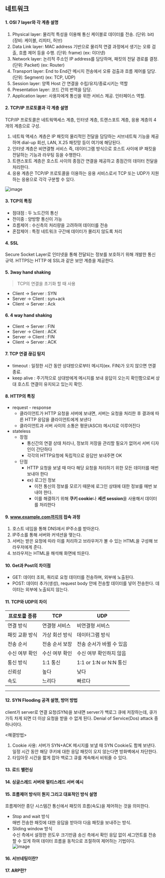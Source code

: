 ## 네트워크

#### 1. OSI 7 layer와 각 계층 설명
1. Physical layer: 물리적 특성을 이용해 통신 케이블로 데이터를 전송. (단위: bit) (장비: 케이블, 리피터, 허브)  
1. Data Link layer: MAC address 기반으로 물리적 연결 과정에서 생기는 오류 검출, 흐름 제어 등을 수행. (단위: frame) (ex: 이더넷)  
1. Network layer: 논리적 주소인 IP address를 담당하며, 패킷의 전달 경로를 결정. (단위: Packet) (ex: Router)   
1. Transport layer: End to End간 메시지 전송에서 오류 검출과 흐름 제어를 담당. (단위: Segment) (ex: TCP, UDP)  
1. Session layer: 양쪽 Host 간 연결을 수립/유지/종료시키는 역할  
1. Presentation layer: 코드 간의 번역을 담당.  
1. Application layer: 사용자에게 통신을 위한 서비스 제공. 인터페이스 역할.

#### 2. TCP/IP 프로토콜과 각 계층 설명

TCP/IP 프로토콜은 네트웍액세스 계층, 인터넷 계층, 트랜스포트 계층, 응용 계층의 4개의 계층으로 구성.

1. 네트웍 액세스 계층은 IP 패킷의 물리적인 전달을 담당하는 서브네트웍 기능을 제공하며 dial-up 회선, LAN, X.25 패킷망 등이 여기에 해당된다.
2.  인터넷 계층은 비연결형 서비스 즉, 데이터그램 방식으로 호스트 사이에 IP 패킷을 전달하는 기능과 라우팅 등을 수행한다.
3. 트랜스포트 계층은 호스트 사이의 종점간 연결을 제공하고 종점간의 데이터 전달을 처리한다.
4. 응용 계층은 TCP/IP 프로토콜을 이용하는 응용 서비스로서 TCP 또는 UDP가 지원하는 응용으로 각각 구분할 수 있다.

![image](https://user-images.githubusercontent.com/36303777/96871341-1e965b00-14ad-11eb-8d65-d2329cff8d3c.png)

#### 3. TCP의 특징
- 점대점 : 두 노드간의 통신
- 전이중 : 양방향 통신이 가능
- 흐름제어 : 수신측의 처리량을 고려하여 데이터를 전송
- 혼잡제어 : 특정 네트워크 구간에 데이터가 몰리지 않도록 처리


#### 4. SSL   
Secure Socket Layer로 인터넷을 통해 전달되는 정보를 보호하기 위해 개발한 통신 규약. HTTPS는 HTTP 에 SSL과 같은 보안 계층을 제공한다.

#### 5. 3way hand shaking

> TCP의 연결을 초기화 할 때 사용

* Client -> Server : SYN
* Server -> Client : syn+ack
* Client -> Server : Ack

#### 6. 4 way hand shaking
- Client -> Server : FIN
- Server -> Client : ACK
- Server -> Client : FIN
- Client -> Server : ACK

#### 7. TCP 연결 끊김 탐지  
- timeout : 일정한 시간 동안 상대방으로부터 메시지(ex. FIN)가 오지 않으면 연결 종료.  
- keep alive : 주기적으로 상대방에게 메시지를 보내 응답이 오는지 확인함으로써 상대 호스트 연결이 유지되고 있는지 확인.

#### 8. HTTP의 특징

* request - response 
  * 클라이언트가 HTTP 요청을 서버에 보내면, 서버는 요청을 처리한 후 결과에 따른 HTTP 응답을 클라이언트에게 보낸다
  * 클라이언트과 서버 사이의 소통은 평문(ASCII) 메시지로 이루어진다
* stateless
  * 장점
    - 통신간의 연결 상태 처리나, 정보의 저장을 관리할 필요가 없어서 서버 디자인이 간단하다
    - 각각의 HTTP요청에 독립적으로 응답만 보내주면 OK
  * 단점
    - HTTP 요청을 보낼 때 마다 해당 요청을 처리하기 위한 모든 데이터를 매번 보내야 한다
    - ex) 로그인 정보
      - 이전 통신의 정보를 모르기 때문에 로그인 상태에 대한 정보를 매번 보내야 한다.
      - 이를 해결하기 위해 **쿠키 cookie**나 **세션 session**을 사용해서 데이터를 처리한다

#### 9. www.example.com까지의 접속 과정
1. 호스트 네임을 통해 DNS에서 IP주소를 받아온다.
2. IP주소를 통해 서버와 커넥션을 맺는다.
3. 서버는 받은 요청에 따라 이를 처리하고 브라우저가 볼 수 있는 HTML을 구성해 브라우저에게 준다.
4. 브라우저는 HTML을 해석해 화면에 띄운다.

#### 10. Get과 Post의 차이점
- GET: 데이터 조회, 쿼리로 요청 데이터를 전송하며, 외부에 노출된다.  
- POST: 데이터 추가(생성), request body 안에 전송할 데이터를 넣어 전송한다. 데이터는 외부에 노출되지 않는다.  

#### 11. TCP와 UDP의 차이

| 프로토콜 종류  | TCP            | UDP                      |
| -------------- | -------------- | ------------------------ |
| 연결 방식      | 연결형 서비스  | 비연결형 서비스          |
| 패킷 교환 방식 | 가상 회선 방식 | 데이터그램 방식          |
| 전송 순서      | 전송 순서 보장 | 전송 순서가 바뀔 수 있음 |
| 수신 여부 확인 | 수신 여부 확인 | 수신 여부 확인하지 않음  |
| 통신 방식      | 1:1 통신       | 1:1 or 1:N or N:N 통신   |
| 신뢰성         | 높다           | 낮다                     |
| 속도           | 느리다         | 빠르다                   |

-----

#### 12. SYN Flooding 공격 설명, 방어 방법    

client가 server로 연결 요청(SYN)을 보내면 server가 백로그 큐에 저장하는데, 큐가 가득 차게 되면 더 이상 요청을 받을 수 없게 된다. 
Denial of Service(Dos) attack 중 하나이다.    
   
<해결방법>   
1) Cookie 사용: 서버가 SYN+ACK 메시지를 보낼 때 SYN Cookie도 함께 보낸다. 일정 시간 동안 해당 쿠키에 대한 응답 패킷이 오지 않는다면 방화벽에서 차단한다.   
2) 타임아웃 시간을 짧게 잡아 백로그 큐를 계속해서 비워줄 수 있다.   

#### 13. 로드 밸런싱

#### 14. 싱글스레드 서버와 멀티스레드 서버 예시

#### 15. 흐름제어 방식이 뭔지 그리고 대표적인 방식 설명     
흐름제어란 종단 시스템간 통신에서 패킷의 흐름(속도)을 제어하는 것을 의미한다.    
- Stop and wait 방식   
매번 전송한 패킷에 대한 응답을 받아야 다음 패킷을 보내주는 방식.   
- Sliding window 방식    
수신 측에서 설정한 윈도우 크기만큼 송신 측에서 확인 응답 없이 세그먼트를 전송할 수 있게 하여 데이터 흐름을 동적으로 조절하여 제어하는 기법이다.  
![image](https://t1.daumcdn.net/cfile/tistory/253F7E485715ED5F27)


#### 16. 서브네팅이란?

#### 17. ARP란?

